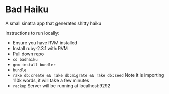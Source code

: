 # Bad Haiku
A small sinatra app that generates shitty haiku

Instructions to run locally:

* Ensure you have RVM installed
* Install ruby-2.3.1 with RVM
* Pull down repo
* `cd badhaiku`
* `gem install bundler`
* `bundle`
* `rake db:create && rake db:migrate && rake db:seed` Note it is importing 110k words, it will take a few minutes
* `rackup` Server will be running at localhost:9292


